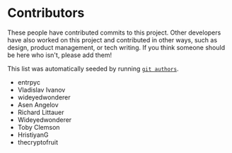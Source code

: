 # Contributors

These people have contributed commits to this project. Other developers have also worked on this project and contributed in other ways, such as design, product management, or tech writing. If you think someone should be here who isn't, please add them!

This list was automatically seeded by running [`git authors`](https://github.com/tj/git-extras/blob/master/Commands.md#git-authors).

- entrpyc
- Vladislav Ivanov
- wideyedwonderer
- Asen Angelov
- Richard Littauer
- Wideyedwonderer
- Toby Clemson
- HristiyanG
- thecryptofruit
